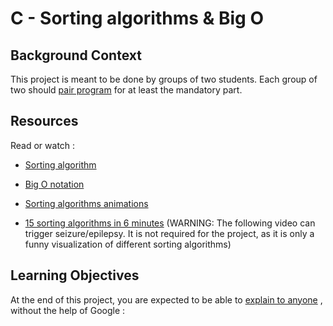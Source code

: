 # C - Sorting algorithms & Big O

## Background Context

This project is meant to be done by groups of two students. Each group of two should  [pair program](https://intranet.hbtn.io/rltoken/QcXizPyNa4DTAMLNzCwdHg) 
for at least the mandatory part.

## Resources

Read or watch :

* [Sorting algorithm](https://intranet.hbtn.io/rltoken/tmzgO7xhCpNgPUxVhLKibw) 

* [Big O notation](https://intranet.hbtn.io/rltoken/XrLMaOhUMHfwsFEz15TVow) 

* [Sorting algorithms animations](https://intranet.hbtn.io/rltoken/kJ7rgWoqdLnxSnSEoAiFCQ) 

* [15 sorting algorithms in 6 minutes](https://intranet.hbtn.io/rltoken/RdvoGNMTJ6Hq34aJ_HmCqA) 
 (WARNING: The following video can trigger seizure/epilepsy. It is not required for the project, as it is only a funny visualization of different sorting algorithms)

## Learning Objectives
At the end of this project, you are expected to be able to  [explain to anyone](https://intranet.hbtn.io/rltoken/NwGzC3ck-xCcOmVIIbZn9Q) 
 ,  without the help of Google :
 